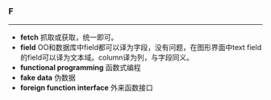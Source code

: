 ### F
-------------
- **fetch** 抓取或获取，统一即可。
- **field** OO和数据库中field都可以译为字段，没有问题，在图形界面中text field的field可以译为文本域。column译为列，与字段同义。
- **functional programming** 函数式编程
- **fake data** 伪数据
- **foreign function interface** 外来函数接口